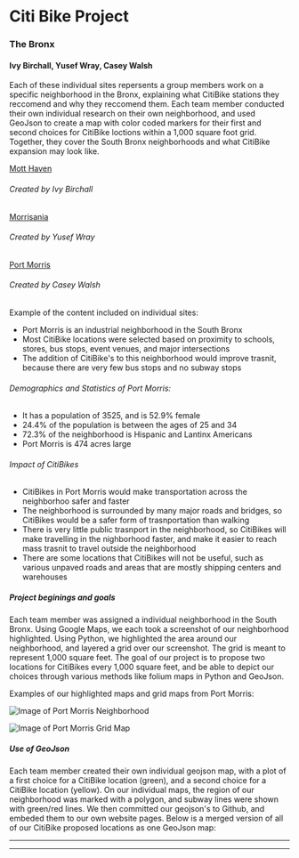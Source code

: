 

 # Citi Bike Project                                           
 ### The Bronx
 #### Ivy Birchall, Yusef Wray, Casey Walsh

Each of these individual sites repersents a group members work on a specific neighborhood in the Bronx, explaining what CitiBike stations they reccomend and why they reccomend them. Each team member conducted their own individual research on their own neighborhood, and used GeoJson to create a map with color coded markers for their first and second choices for CitiBike loctions within a 1,000 square foot grid. Together, they cover the South Bronx neighborhoods and what CitiBike expansion may look like. 

 [Mott Haven](https://ivybirch.github.io/Honors-Bike-Website-Test/)
 ###### Created by Ivy Birchall

 [Morrisania](https://yukiyoshimatsu.github.io/morrisania_neighborhood)
 ###### Created by Yusef Wray

 [Port Morris](http://caseywalsh22.github.io/HC1-Neighborhood) 
 ###### Created by Casey Walsh
 
 
 Example of the content included on individual sites:
 
 * Port Morris is an industrial neighborhood in the South Bronx
 * Most CitiBike locations were selected based on proximity to schools, stores, bus stops, event venues, and major intersections
 * The addition of CitiBike's to this neighborhood would improve trasnit, because there are very few bus stops and no subway stops
 ###### Demographics and Statistics of Port Morris:
 * It has a population of 3525, and is 52.9% female
 * 24.4% of the population is between the ages of 25 and 34
 * 72.3% of the neighborhood is Hispanic and Lantinx Americans
 * Port Morris is 474 acres large
 ###### Impact of CitiBikes
 * CitiBikes in Port Morris would make transportation across the neighborhoo safer and faster
 * The neighborhood is surrounded by many major roads and bridges, so CitiBikes would be a safer form of trasnportation than walking
 * There is very little public trasnport in the neighborhood, so CitiBikes will make travelling in the nighborhood faster, and make it easier to reach mass trasnit to travel outside the neighborhood
* There are some locations that CitiBikes will not be useful, such as various unpaved roads and areas that are mostly shipping centers and warehouses
 
 
 ##### Project beginings and goals
 
 Each team member was assigned a individual neighborhood in the South Bronx. Using Google Maps, we each took a screenshot of our neighborhood highlighted. Using Python, we highlighted the area around our neighborhood, and layered a grid over our screenshot. The grid is meant to represent 1,000 square feet. 
 The goal of our project is to propose two locations for CitiBikes every 1,000 square feet, and be able to depict our choices through various methods like folium maps in Python and GeoJson. 
 
 Examples of our highlighted maps and grid maps from Port Morris:
 
 ![Image of Port Morris Neighborhood](https://github.com/caseywalsh22/HC1-Neighborhood/blob/master/bettergooglemaps.png)

![Image of Port Morris Grid Map](https://github.com/caseywalsh22/HC1-Neighborhood/blob/master/actualfinalgooglemaps.png)


##### Use of GeoJson

Each team member created their own individual geojson map, with a plot of a first choice for a CitiBike location (green), and a second choice for a CitiBike location (yellow). 
On our individual maps, the region of our neighborhood was marked with a polygon, and subway lines were shown with green/red lines. We then committed our geojson's to Github, and embeded them to our own website pages. 
Below is a merged version of all of our CitiBike proposed locations as one GeoJson map:

 ***
 <script src="https://embed.github.com/view/geojson/IvyBirch/Bronx-Citi-Bikes/master/map (6).geojson	"></script>
 ***






